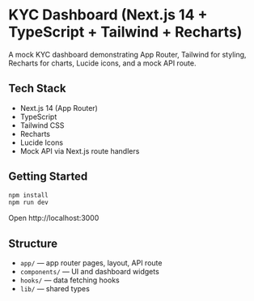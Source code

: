 # KYC Dashboard (Next.js 14 + TypeScript + Tailwind + Recharts)

A mock KYC dashboard demonstrating App Router, Tailwind for styling, Recharts for charts, Lucide icons, and a mock API route.

## Tech Stack
- Next.js 14 (App Router)
- TypeScript
- Tailwind CSS
- Recharts
- Lucide Icons
- Mock API via Next.js route handlers

## Getting Started
```bash
npm install
npm run dev
```
Open http://localhost:3000

## Structure
- `app/` — app router pages, layout, API route
- `components/` — UI and dashboard widgets
- `hooks/` — data fetching hooks
- `lib/` — shared types

